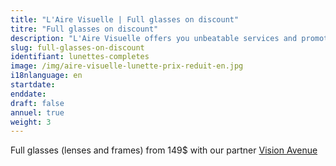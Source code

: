 ```yaml
---
title: "L'Aire Visuelle | Full glasses on discount"
titre: "Full glasses on discount"
description: "L'Aire Visuelle offers you unbeatable services and promotions near you."
slug: full-glasses-on-discount
identifiant: lunettes-completes
image: /img/aire-visuelle-lunette-prix-reduit-en.jpg
i18nlanguage: en
startdate: 
enddate: 
draft: false
annuel: true
weight: 3
---
```


Full glasses (lenses and frames) from 149$ with our partner [Vision Avenue](https://www.visionavenue.ca/en/)